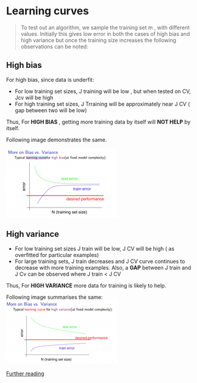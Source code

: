 # Learning curves

> To test out an algorithm, we sample the training set m , with different values. Initially this gives low error in both the cases of high bias and high variance but once the training size increases the following observations can be noted:

## High bias

For high bias, since data is underfit:

- For low training set sizes, J training will be low , but when tested on CV, Jcv will be high
- For high training set sizes, J Trraining will be approximately near J CV ( gap between two will be low)

Thus, For **HIGH BIAS** , getting more training data by itself will **NOT HELP** by itself.

Following image demonstrates the same.

![High bias example](images/high-bias.png)

## High variance

- For low training set sizes J train will be low, J CV will be high ( as overfitted for particular examples)
- For large training sets, J train decreases and J CV curve continues to decrease with more training examples. Also, a **GAP** between J train and J Cv can be observed where J train < J CV

Thus, For **HIGH VARIANCE** more data for training is likely to help.

Following image summarises the same:
![High variance example](images/high-variance.png)

[Further reading](https://www.coursera.org/learn/machine-learning/supplement/79woL/learning-curves)
